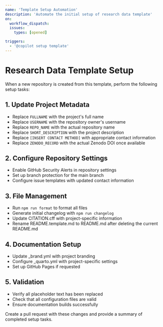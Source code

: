 ```yaml
---
name: 'Template Setup Automation'
description: 'Automate the initial setup of research data template'
on:
  workflow_dispatch:
  issues:
    types: [opened]

triggers:
  - '@copilot setup template'
---
```


# Research Data Template Setup

When a new repository is created from this template, perform the following setup tasks:

## 1. Update Project Metadata

- Replace `FULLNAME` with the project's full name
- Replace `USERNAME` with the repository owner's username
- Replace `REPO_NAME` with the actual repository name
- Replace `SHORT_DESCRIPTION` with the project description
- Replace `[INSERT CONTACT METHOD]` with appropriate contact information
- Replace `ZENODO_RECORD` with the actual Zenodo DOI once available

## 2. Configure Repository Settings

- Enable GitHub Security Alerts in repository settings
- Set up branch protection for the main branch
- Configure issue templates with updated contact information

## 3. File Management

- Run `npm run format` to format all files
- Generate initial changelog with `npm run changelog`
- Update CITATION.cff with project-specific information
- Rename README.template.md to README.md after deleting the current README.md

## 4. Documentation Setup

- Update \_brand.yml with project branding
- Configure \_quarto.yml with project-specific settings
- Set up GitHub Pages if requested

## 5. Validation

- Verify all placeholder text has been replaced
- Check that all configuration files are valid
- Ensure documentation builds successfully

Create a pull request with these changes and provide a summary of completed setup tasks.
